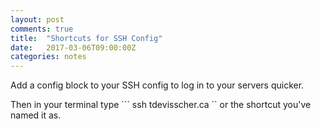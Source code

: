 ```yaml
---
layout: post
comments: true
title:  "Shortcuts for SSH Config"
date:   2017-03-06T09:00:00Z
categories: notes
---
```


Add a config block to your SSH config to log in to your servers quicker.

<script src="https://gist.github.com/devisscher/26f4e79d56fb2e9dc479bbf43d994b8b.js"></script>

Then in your terminal type ``` ssh tdevisscher.ca `` or the shortcut you've named it as.